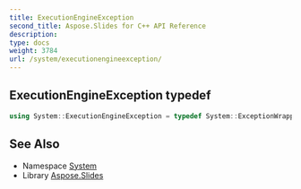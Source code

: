 ```yaml
---
title: ExecutionEngineException
second_title: Aspose.Slides for C++ API Reference
description: 
type: docs
weight: 3784
url: /system/executionengineexception/
---
```

## ExecutionEngineException typedef




```cpp
using System::ExecutionEngineException = typedef System::ExceptionWrapper<Details_ExecutionEngineException >
```

## See Also

* Namespace [System](../)
* Library [Aspose.Slides](../../)